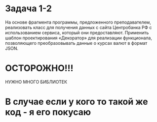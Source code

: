 # Задача 1-2
На основе фрагмента программы, предложенного преподавателем, реализовать класс для получения данных с сайта Центробанка РФ с использованием сервиса, который они предоставляют. Применить шаблон проектирования «Декоратор» для реализации функционала, позволяющего преобразовывать данные о курсах валют в формат JSON.    

# ОСТОРОЖНО!!! 
НУЖНО МНОГО БИБЛИОТЕК

# В случае если у кого то такой же код - я его покусаю

